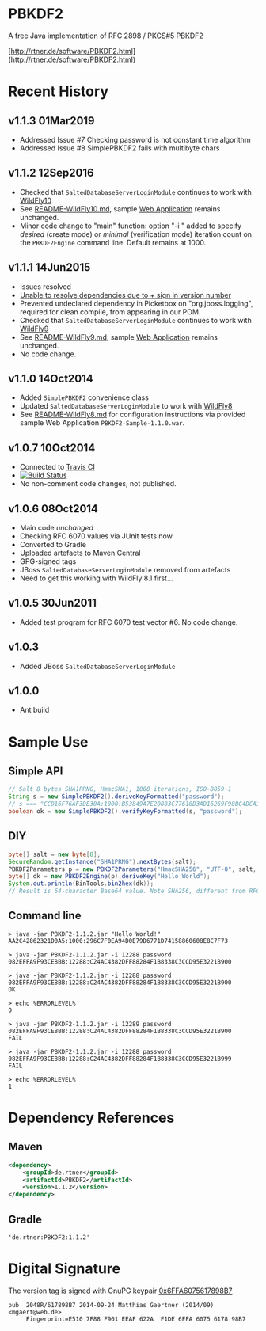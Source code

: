 PBKDF2
======

A free Java implementation of RFC 2898 / PKCS#5 PBKDF2

[http://rtner.de/software/PBKDF2.html](http://rtner.de/software/PBKDF2.html)

Recent History
==============

## v1.1.3 01Mar2019
* Addressed Issue #7 Checking password is not constant time algorithm
* Addressed Issue #8 SimplePBKDF2 fails with multibyte chars

## v1.1.2 12Sep2016
* Checked that `SaltedDatabaseServerLoginModule` continues to work with [WildFly10](http://www.wildfly.org/)
 * See [README-WildFly10.md](README-WildFly10.md), sample [Web Application](http://www.rtner.de/software/PBKDF2-Sample-1.1.0.war) remains unchanged.
* Minor code change to "main" function: option "-i <number>" added to specify _desired_ (create mode) or _minimal_ (verification mode) iteration count on the `PBKDF2Engine` command line. Default remains at 1000.

## v1.1.1 14Jun2015
* Issues resolved
 * [Unable to resolve dependencies due to + sign in version number](https://github.com/m9aertner/PBKDF2/issues/2)
 * Prevented undeclared dependency in Picketbox on "org.jboss.logging", required for clean compile, from appearing in our POM.
* Checked that `SaltedDatabaseServerLoginModule` continues to work with [WildFly9](http://www.wildfly.org/)
 * See [README-WildFly9.md](README-WildFly9.md), sample [Web Application](http://www.rtner.de/software/PBKDF2-Sample-1.1.0.war) remains unchanged.
* No code change.

## v1.1.0 14Oct2014
* Added `SimplePBKDF2` convenience class
* Updated `SaltedDatabaseServerLoginModule` to work with [WildFly8](http://www.wildfly.org/)
* See [README-WildFly8.md](README-WildFly8.md) for configuration instructions via provided sample Web Application `PBKDF2-Sample-1.1.0.war`.

## v1.0.7 10Oct2014
* Connected to [Travis CI](https://travis-ci.org)
* [![Build Status](https://travis-ci.org/m9aertner/PBKDF2.svg?branch=master)](https://travis-ci.org/m9aertner/PBKDF2)
* No non-comment code changes, not published.

## v1.0.6 08Oct2014
* Main code *unchanged*
* Checking RFC 6070 values via JUnit tests now
* Converted to Gradle
* Uploaded artefacts to Maven Central
* GPG-signed tags
* JBoss `SaltedDatabaseServerLoginModule` removed from artefacts
 * Need to get this working with WildFly 8.1 first...

## v1.0.5 30Jun2011
* Added test program for RFC 6070 test vector #6. No code change.

## v1.0.3
* Added JBoss `SaltedDatabaseServerLoginModule`

## v1.0.0
* Ant build

Sample Use
==========

## Simple API

```java
// Salt 8 bytes SHA1PRNG, HmacSHA1, 1000 iterations, ISO-8859-1
String s = new SimplePBKDF2().deriveKeyFormatted("password");
// s === "CCD16F76AF3DE30A:1000:B53849A7E20883C77618D3AD16269F98BC4DCA19"
boolean ok = new SimplePBKDF2().verifyKeyFormatted(s, "password");
```

## DIY

```java
byte[] salt = new byte[8];
SecureRandom.getInstance("SHA1PRNG").nextBytes(salt);
PBKDF2Parameters p = new PBKDF2Parameters("HmacSHA256", "UTF-8", salt, 2000);
byte[] dk = new PBKDF2Engine(p).deriveKey("Hello World");
System.out.println(BinTools.bin2hex(dk));
// Result is 64-character Base64 value. Note SHA256, different from RFC 6070.
```

## Command line

```
> java -jar PBKDF2-1.1.2.jar "Hello World!"
AA2C42862321D0A5:1000:296C7F0EA94D0E79D6771D74158860608E8C7F73

> java -jar PBKDF2-1.1.2.jar -i 12288 password
082EFFA9F93CE8BB:12288:C24AC4382DFF88284F1B8338C3CCD95E3221B900

> java -jar PBKDF2-1.1.2.jar -i 12288 password 082EFFA9F93CE8BB:12288:C24AC4382DFF88284F1B8338C3CCD95E3221B900
OK

> echo %ERRORLEVEL%
0

> java -jar PBKDF2-1.1.2.jar -i 12289 password 082EFFA9F93CE8BB:12288:C24AC4382DFF88284F1B8338C3CCD95E3221B900
FAIL

> java -jar PBKDF2-1.1.2.jar -i 12288 password 082EFFA9F93CE8BB:12288:C24AC4382DFF88284F1B8338C3CCD95E3221B999
FAIL

> echo %ERRORLEVEL%
1
```

Dependency References
=====================

## Maven

```xml
<dependency>
    <groupId>de.rtner</groupId>
    <artifactId>PBKDF2</artifactId>
    <version>1.1.2</version>
</dependency>
```

## Gradle

`'de.rtner:PBKDF2:1.1.2'`


Digital Signature
=================

The version tag is signed with GnuPG keypair [0x6FFA6075617898B7](https://pgp.mit.edu/pks/lookup?search=0x6FFA6075617898B7)

```
pub  2048R/617898B7 2014-09-24 Matthias Gaertner (2014/09) <mgaert@web.de>
     Fingerprint=E510 7F88 F901 EEAF 622A  F1DE 6FFA 6075 6178 98B7
```
